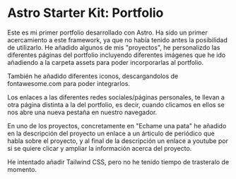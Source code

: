 # Astro Starter Kit: Portfolio

Este es mi primer portfolio desarrollado con Astro. 
Ha sido un primer acercamiento a este framework, ya que no había tenido antes la posibilidad de utilizarlo. 
He añadido algunos de mis "proyectos", he personalizdo las diferentes páginas del portfolio incluyendo diferentes imágenes que he ido añadiendo a la carpeta assets para poder incorporarlas al portfolio. 

También he añadido diferentes iconos, descargandolos de fontawesome.com para poder integrarlos. 

Los enlaces a las diferentes redes sociales/páginas personales, te llevan a otra página distinta a la del portfolio, es decir, cuando clicamos en ellos se nos abre una nueva pestaña en nuestro navegador. 

En uno de los proyectos, concretamente en "Echame una pata" he añadido en la descripción del proyecto un enlace a un árticulo de periódico que habla sobre el proyecto, y al final de la descripción un enlace a youtube por si se quiere clicar y ampliar la información acerca del proyecto. 

He intentado añadir Tailwind CSS, pero no he tenido tiempo de trasteralo de momento. 